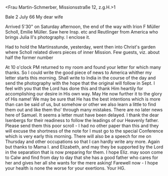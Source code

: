 <Frau Martin-Schmerber, Missionsstraße 12, z.g.H.>1

 Bale 2 July 66
My dear wife

Arrived 5'30" on Saturday afternoon, the end of the way with Irion F Müller Scholl, Emilie Müller. Saw here Insp. etc and Reutlinger from America who brings Julia II's photography. I enclose it.

Had to hold the Martinsstunde, yesterday, went then into Christ's garden where Scholl related divers pieces of inner Mission. Few guests, viz. about half the former number

At 10 o'clock PM returned to my room and found your letter for which many thanks. So I could write the good piece of news to America whither my letter starts this morning. Shall write to India in the course of the day and send the photography with the hope that the original will follow in Sept. I feel with you that the Lord has done this and thank Him heartily for accomplishing our desire in His own way. May He now further it to the glory of His name! We may be sure that He has the best intentions which is more than can be said of us, but somehow or other we also learn a little to find them out and like them tho' through many mistakes. There are no later news here of Samuel. It seems a letter must have been delayed. I thank the dear Isenbergs for their readiness to follow the leadings of our Heavenly father. Please send them this poor scroll - I had no other paper than this and they will excuse the shortness of the note for I must go to the special Conference which is very early this morning. There will also be a speech for me on Thursday and other occupations so that I can hardly write any more. Again but thanks to Mama I. and Elizabeth, and may they be supported by the Lord in the separation that is now preparing for them. I hope Eliz. may soon come to Calw and find from day to day that she has a good father who cares for her and gives her all she wants for the mere asking! 
Farewell now - I hope your health is none the worse for your exertions.  Your HG.
